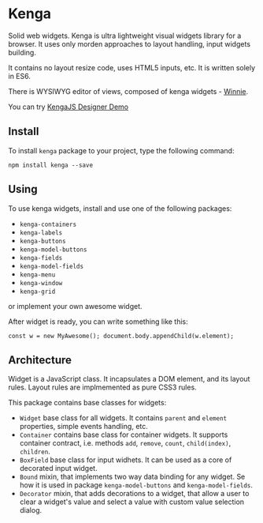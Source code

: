 # Kenga
Solid web widgets.
Kenga is ultra lightweight visual widgets library for a browser.
It uses only morden approaches to layout handling, input widgets building.

It contains no layout resize code, uses HTML5 inputs, etc.
It is written solely in ES6.

There is WYSIWYG editor of views, composed of kenga widgets - [Winnie](https://github.com/marat-gainullin/winnie).

You can try [KengaJS Designer Demo](http://kengajs.com/demo/winnie.html)

## Install
To install `kenga` package to your project, type the following command:
```
npm install kenga --save
```

## Using
To use kenga widgets, install and use one of the following packages:
- `kenga-containers`
- `kenga-labels`
- `kenga-buttons`
- `kenga-model-buttons`
- `kenga-fields`
- `kenga-model-fields`
- `kenga-menu`
- `kenga-window`
- `kenga-grid`

or implement your own awesome widget.

After widget is ready, you can write something like this:
```
const w = new MyAwesome(); document.body.appendChild(w.element);
```

## Architecture
Widget is a JavaScript class. It incapsulates a DOM element, and its layout rules. Layout rules are implmemented as pure CSS3 rules.

This package contains base classes for widgets:
* `Widget` base class for all widgets. It contains `parent` and `element` properties, simple events handling, etc.
* `Container` contains base class for container widgets. It supports container contract, i.e. methods `add`, `remove`, `count`, `child(index)`, `children`.
* `BoxField` base class for input widhets. It can be used as a core of decorated input widget.
* `Bound` mixin, that implements two way data binding for any widget. Se how it is used in package `kenga-model-buttons` and `kenga-model-fields`.
* `Decorator` mixin, that adds decorations to a widget, that allow a user to clear a widget's value and select a value with custom value selection dialog.

